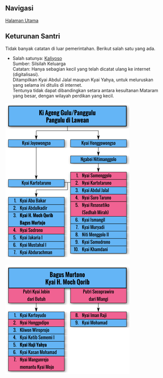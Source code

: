 ## Navigasi

[Halaman Utama][up] 

## Keturunan Santri

Tidak banyak catatan di luar pemerintahan.
Berikut salah satu yang ada.

*	Salah satunya: [Kaliyoso][kaliyoso]
	<br/>Sumber: Silsilah Keluarga
	<br/>Catatan: Hanya sebagian kecil yang telah dicatat ulang ke internet (digitalisasi).
	<br/>Ditampilkan Kyai Abdul Jalal maupun Kyai Yahya,
	untuk meluruskan yang selama ini ditulis di internet.
	<br/>Tentunya tidak dapat dibandingkan setara antara
	kesultanan Mataram yang besar, dengan wilayah perdikan yang kecil.

![Kyai Gulu][svg-kyai-gulu]

![Kyai Yahya bin Moch Qorib][svg-moch-qorib]

[up]: https://github.com/epsi-rns/catatan-silsilah/blob/master/README.md

[kaliyoso]: https://github.com/epsi-rns/gitodipuro/blob/master/silsilah.md

[svg-kyai-gulu]:  https://github.com/epsi-rns/catatan-silsilah/blob/master/source/svg/kyai-gulu.png
[svg-moch-qorib]: https://github.com/epsi-rns/catatan-silsilah/blob/master/source/svg/moch-qorib.png
